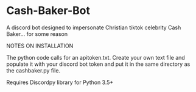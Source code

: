 # Cash-Baker-Bot
A discord bot designed to impersonate Christian tiktok celebrity Cash Baker... for some reason


NOTES ON INSTALLATION

The python code calls for an apitoken.txt. Create your own text file and populate it with your discord bot token and put it in the same directory as the cashbaker.py file.

Requires Discordpy library for Python 3.5+
